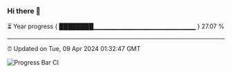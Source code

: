 ### Hi there 👋

⏳ Year progress { ████████▁▁▁▁▁▁▁▁▁▁▁▁▁▁▁▁▁▁▁▁▁▁ } 27.07 %

---

⏰ Updated on Tue, 09 Apr 2024 01:32:47 GMT

![Progress Bar CI](https://github.com/IshwaranRudhara/GIT-ACTION/workflows/Progress%20Bar%20CI/badge.svg)
